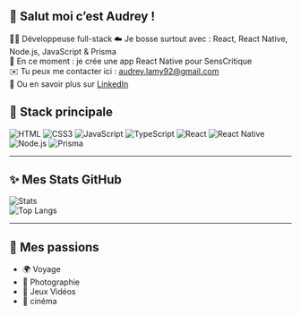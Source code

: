 ## 🌸 Salut moi c’est Audrey !

👩‍💻 Développeuse full-stack
☁️ Je bosse surtout avec : React, React Native, Node.js, JavaScript & Prisma  
📱 En ce moment : je crée une app React Native pour SensCritique  
✉️ Tu peux me contacter ici : audrey.lamy92@gmail.com  
🧋 Ou en savoir plus sur [LinkedIn](https://linkedin.com/in/audrey-lamy)

## 🦋 Stack principale

![HTML](https://img.shields.io/badge/HTML5-EFD9CE?style=flat-square&logo=html5&logoColor=E34F26)
![CSS3](https://img.shields.io/badge/CSS3-CDE6F5?style=flat-square&logo=css3&logoColor=1572B6)
![JavaScript](https://img.shields.io/badge/JavaScript-FDF6C3?style=flat-square&logo=javascript&logoColor=F7DF1E)
![TypeScript](https://img.shields.io/badge/TypeScript-DFEFFF?style=flat-square&logo=typescript&logoColor=3178C6)
![React](https://img.shields.io/badge/React-D7F7F7?style=flat-square&logo=react&logoColor=61DAFB)
![React Native](https://img.shields.io/badge/React%20Native-E6F1F8?style=flat-square&logo=react&logoColor=61DAFB)
![Node.js](https://img.shields.io/badge/Node.js-D9F5DD?style=flat-square&logo=nodedotjs&logoColor=339933)
![Prisma](https://img.shields.io/badge/Prisma-EAE6F8?style=flat-square&logo=prisma&logoColor=2D3748)


---

## ✨ Mes Stats GitHub

![Stats](https://github-readme-stats.vercel.app/api?username=audreylamy&show_icons=true&theme=ambient_gradient)  
![Top Langs](https://github-readme-stats.vercel.app/api/top-langs/?username=audreylamy&hide_progress=false&theme=ambient_gradient)

---

## 🍭 Mes passions

- 🌍 Voyage
- 📸 Photographie
- 👾 Jeux Vidéos
- 🍿 cinéma

